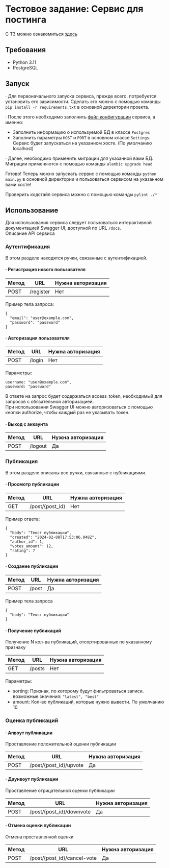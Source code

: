 # Тестовое задание: Сервис для постинга

С ТЗ можно ознакомиться [здесь](TASK.md)

## Требования
- Python 3.11
- PostgreSQL

## Запуск
· Для первоначального запуска сервиса, прежде всего, потребуется установить его зависимости. 
Сделать это можно
с помощью команды `pip install -r requirements.txt` в основной директории проекта.  

· После этого необходимо заполнить [файл конфигурации](config/config.py) сервиса, а именно:  
- Заполнить информацию о используемой БД в классе `Postgres`
- Заполнить параметры `HOST` и `PORT` в основном классе `Settings`. Сервис будет запускаться на указанном хосте. (По умолчанию localhost)

· Далее, необходимо применить миграции для указанной вами БД. Миграции применяются с помощью команды `alembic upgrade head`

Готово! Теперь можно запускать сервис с помощью команды `python main.py` в основной директории и пользоваться сервисом на указанном вами хосте!

Проверить кодстайл сервиса можно с помощью команды `pylint ./*`

## Использование
Для использования сервиса следует пользоваться интерактивной документацией Swagger UI, доступной по URL `/docs`.  
Описание API сервиса

### Аутентификация
В этом разделе находятся ручки, связанные с аутентификацией.

#### · Регистрация нового пользователя

| Метод | URL       | Нужна авторизация |
|-------|-----------|-------------------|
| POST  | /register | Нет               |

Пример тела запроса:
```
{
  "email": "user@example.com",
  "password": "password"
}
```
#### · Авторизация пользователя

| Метод | URL    | Нужна авторизация |
|-------|--------|-------------------|
| POST  | /login | Нет               |

Параметры:
```
username: "user@example.com",
password: "password"
```
В ответе на запрос будет содержаться access_token, необходимый для запросов с обязательной авторизацией.  
При использовании Swagger UI можно авторизоваться с помощью кнопки authorize, чтобы каждый раз не указывать токен.

#### · Выход с аккаунта

| Метод | URL     | Нужна авторизация |
|-------|---------|-------------------|
| POST  | /logout | Да                |

### Публикация
В этом разделе описаны все ручки, связанные с публикациями.

#### · Просмотр публикации

| Метод | URL             | Нужна авторизация |
|-------|-----------------|-------------------|
| GET   | /post/{post_id} | Нет               |

Пример ответа:
```
{
  "body": "Текст публикации",
  "created": "2024-02-08T17:53:06.048Z",
  "author_id": 1,
  "votes_amount": 12,
  "rating": 7
}
```

#### · Создание публикации

| Метод | URL   | Нужна авторизация |
|-------|-------|-------------------|
| POST  | /post | Да                |

Пример тела запроса

```
{
  "body": "Текст публикации"
}
```

#### · Получение публикаций
Получение N кол-ва публикаций, отсортированных по указанному признаку

| Метод | URL            | Нужна авторизация |
|-------|----------------|-------------------|
| GET   | /posts  | Нет               |

Параметры:
- sorting: Признак, по которому будут фильтроваться записи. возможные значения: `"latest", "best"`
- amount: Кол-во публикаций, которые нужно вывести. По умолчанию 10


### Оценка публикаций

#### · Апвоут публикации
Проставление положительной оценки публикации

| Метод | URL                    | Нужна авторизация |
|-------|------------------------|-------------------|
| POST  | /post/{post_id}/upvote | Да                |

#### · Даунвоут публикации
Проставление отрицательной оценки публикации

| Метод | URL                      | Нужна авторизация |
|-------|--------------------------|-------------------|
| POST  | /post/{post_id}/downvote | Да                |

#### · Отмена оценки публикации
Отмена проставленной оценки

| Метод | URL                         | Нужна авторизация |
|-------|-----------------------------|-------------------|
| POST  | /post/{post_id}/cancel-vote | Да                |

